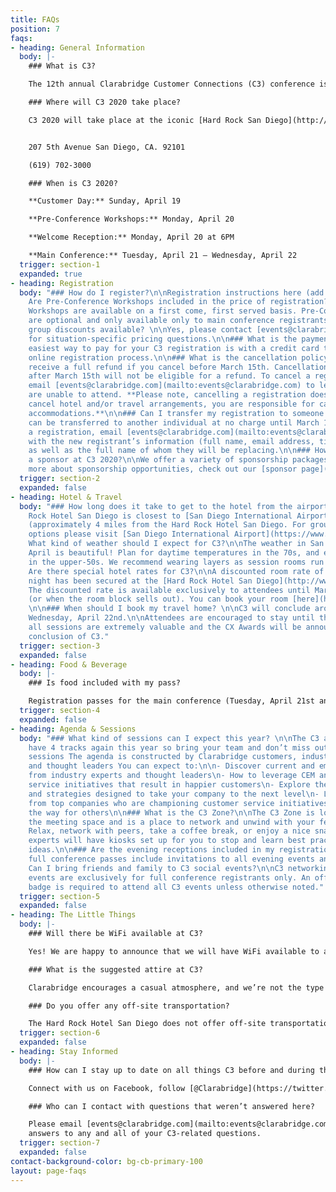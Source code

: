 ```yaml
---
title: FAQs
position: 7
faqs:
- heading: General Information
  body: |-
    ### What is C3?

    The 12th annual Clarabridge Customer Connections (C3) conference is the leading event for customer experience management and digital customer service professionals. This 4-day event features a lineup of cutting-edge keynote speakers and more than 30 sessions featuring Clarabridge customers, partners, and analysts. The agenda is made up of 4 tracks, industry-specific sessions, as well as the opportunity for hands-on training with Clarabridge experts during advanced sessions for customers.

    ### Where will C3 2020 take place?

    C3 2020 will take place at the iconic [Hard Rock San Diego](http://www.hardrockhotelsd.com)


    207 5th Avenue San Diego, CA. 92101

    (619) 702-3000

    ### When is C3 2020?

    **Customer Day:** Sunday, April 19

    **Pre-Conference Workshops:** Monday, April 20

    **Welcome Reception:** Monday, April 20 at 6PM

    **Main Conference:** Tuesday, April 21 – Wednesday, April 22
  trigger: section-1
  expanded: true
- heading: Registration
  body: "### How do I register?\n\nRegistration instructions here (add link)\n\n###
    Are Pre-Conference Workshops included in the price of registration?\n\nYes, Pre-Conference
    Workshops are available on a first come, first served basis. Pre-Conference Workshops
    are optional and only available only to main conference registrants.\n\n### Are
    group discounts available? \n\nYes, please contact [events@clarabridge.com](mailto:events@clarabridge.com)
    for situation-specific pricing questions.\n\n### What is the payment policy?\n\nThe
    easiest way to pay for your C3 registration is with a credit card through the
    online registration process.\n\n### What is the cancellation policy?\n\nYou will
    receive a full refund if you cancel before March 15th. Cancellations received
    after March 15th will not be eligible for a refund. To cancel a registration,
    email [events@clarabridge.com](mailto:events@clarabridge.com) to let us know you
    are unable to attend. **Please note, cancelling a registration does not automatically
    cancel hotel and/or travel arrangements, you are responsible for cancelling any
    accommodations.**\n\n### Can I transfer my registration to someone else?\n\nRegistrations
    can be transferred to another individual at no charge until March 15th To transfer
    a registration, email [events@clarabridge.com](mailto:events@clarabridge.com)
    with the new registrant’s information (full name, email address, title, company)
    as well as the full name of whom they will be replacing.\n\n### How can I become
    a sponsor at C3 2020?\n\nWe offer a variety of sponsorship packages. To learn
    more about sponsorship opportunities, check out our [sponsor page](https://deploy-preview-1--c3-marketing-site.netlify.com/sponsors/)."
  trigger: section-2
  expanded: false
- heading: Hotel & Travel
  body: "### How long does it take to get to the hotel from the airport? \n\nThe Hard
    Rock Hotel San Diego is closest to [San Diego International Airport](https://www.san.org)
    (approximately 4 miles from the Hard Rock Hotel San Diego. For ground transportation
    options please visit [San Diego International Airport](https://www.san.org).\n\n###
    What kind of weather should I expect for C3?\n\nThe weather in San Diego in late
    April is beautiful! Plan for daytime temperatures in the 70s, and evening temperatures
    in the upper-50s. We recommend wearing layers as session rooms run cooler.\n\n###
    Are there special hotel rates for C3?\n\nA discounted room rate of of $249 per
    night has been secured at the [Hard Rock Hotel San Diego](http://www.hardrockhotelsd.com).
    The discounted rate is available exclusively to attendees until March 27, 2020
    (or when the room block sells out). You can book your room [here](http://www.hardrockhotelsd.com/clarabridge-2020).
    \n\n### When should I book my travel home? \n\nC3 will conclude around 3PM on
    Wednesday, April 22nd.\n\nAttendees are encouraged to stay until the end since
    all sessions are extremely valuable and the CX Awards will be announced at the
    conclusion of C3."
  trigger: section-3
  expanded: false
- heading: Food & Beverage
  body: |-
    ### Is food included with my pass?

    Registration passes for the main conference (Tuesday, April 21st and Wednesday, April 22nd) include breakfast, snacks during breaks, lunch and dinner. The Hard Rock offers a variety of dining options as well.
  trigger: section-4
  expanded: false
- heading: Agenda & Sessions
  body: "### What kind of sessions can I expect this year? \n\nThe C3 agenda will
    have 4 tracks again this year so bring your team and don’t miss out on these valuable
    sessions The agenda is constructed by Clarabridge customers, industry analysts
    and thought leaders You can expect to:\n\n- Discover current and emerging trends
    from industry experts and thought leaders\n- How to leverage CEM and digital customer
    service initiatives that result in happier customers\n- Explore the latest products
    and strategies designed to take your company to the next level\n- Learn best practices
    from top companies who are championing customer service initiatives and paving
    the way for others\n\n### What is the C3 Zone?\n\nThe C3 Zone is located amongst
    the meeting space and is a place to network and unwind with your fellow attendees.
    Relax, network with peers, take a coffee break, or enjoy a nice snack Clarabridge
    experts will have kiosks set up for you to stop and learn best practices and exchange
    ideas.\n\n### Are the evening receptions included in my registration? \n\nYes,
    full conference passes include invitations to all evening events and receptions.\n\n###
    Can I bring friends and family to C3 social events?\n\nC3 networking and social
    events are exclusively for full conference registrants only. An official conference
    badge is required to attend all C3 events unless otherwise noted."
  trigger: section-5
  expanded: false
- heading: The Little Things
  body: |-
    ### Will there be WiFi available at C3?

    Yes! We are happy to announce that we will have WiFi available to all attendees. Login information will be available when you arrive at C3.

    ### What is the suggested attire at C3?

    Clarabridge encourages a casual atmosphere, and we’re not the type to impose a dress code. So wear whatever makes you comfortable, but you can’t go wrong with business casual. You may want to bring an extra layer to cover up, as session rooms can sometimes get a bit chilly.

    ### Do you offer any off-site transportation?

    The Hard Rock Hotel San Diego does not offer off-site transportation. Any additional transportation off-site will be at your personal expense and coordination.
  trigger: section-6
  expanded: false
- heading: Stay Informed
  body: |-
    ### How can I stay up to date on all things C3 before and during the event?

    Connect with us on Facebook, follow [@Clarabridge](https://twitter.com/Clarabridge) on Twitter and keep up with all things C3 with hashtag ['#C32020'](https://twitter.com/search?q=C320&src=typed_query) on social media.

    ### Who can I contact with questions that weren’t answered here?

    Please email [events@clarabridge.com](mailto:events@clarabridge.com) for
    answers to any and all of your C3-related questions.
  trigger: section-7
  expanded: false
contact-background-color: bg-cb-primary-100
layout: page-faqs
---
```


